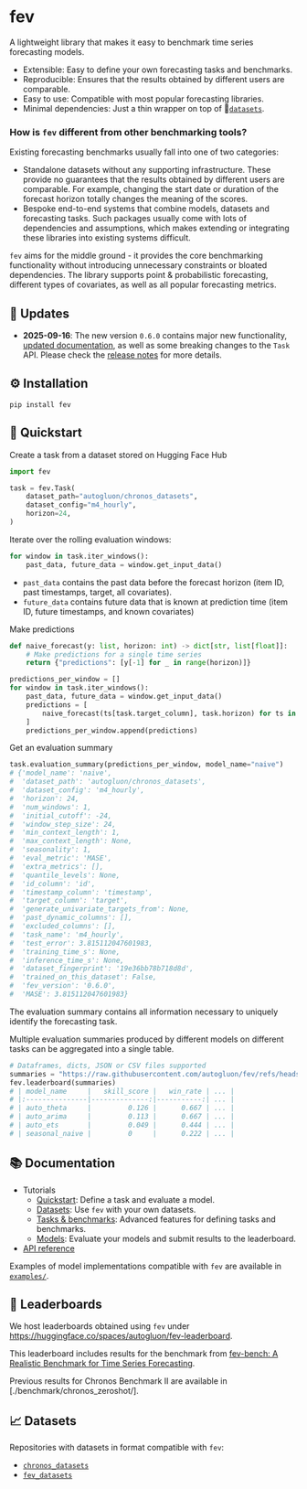 # fev
A lightweight library that makes it easy to benchmark time series forecasting models.

- Extensible: Easy to define your own forecasting tasks and benchmarks.
- Reproducible: Ensures that the results obtained by different users are comparable.
- Easy to use: Compatible with most popular forecasting libraries.
- Minimal dependencies: Just a thin wrapper on top of 🤗[`datasets`](https://huggingface.co/docs/datasets/en/index).

### How is `fev` different from other benchmarking tools?

Existing forecasting benchmarks usually fall into one of two categories:

- Standalone datasets without any supporting infrastructure. These provide no guarantees that the results obtained by different users are comparable. For example, changing the start date or duration of the forecast horizon totally changes the meaning of the scores.
- Bespoke end-to-end systems that combine models, datasets and forecasting tasks. Such packages usually come with lots of dependencies and assumptions, which makes extending or integrating these libraries into existing systems difficult.

`fev` aims for the middle ground - it provides the core benchmarking functionality without introducing unnecessary constraints or bloated dependencies. The library supports point & probabilistic forecasting, different types of covariates, as well as all popular forecasting metrics.

## 📝 Updates
- **2025-09-16**: The new version `0.6.0` contains major new functionality, [updated documentation](https://autogluon.github.io/fev/latest/), as well as some breaking changes to the `Task` API. Please check the [release notes](https://github.com/autogluon/fev/releases) for more details.

## ⚙️ Installation
```
pip install fev
```

## 🚀 Quickstart

Create a task from a dataset stored on Hugging Face Hub
```python
import fev

task = fev.Task(
    dataset_path="autogluon/chronos_datasets",
    dataset_config="m4_hourly",
    horizon=24,
)
```
Iterate over the rolling evaluation windows:
```python
for window in task.iter_windows():
    past_data, future_data = window.get_input_data()
```
- `past_data` contains the past data before the forecast horizon (item ID, past timestamps, target, all covariates).
- `future_data` contains future data that is known at prediction time (item ID, future timestamps, and known covariates)

Make predictions
```python
def naive_forecast(y: list, horizon: int) -> dict[str, list[float]]:
    # Make predictions for a single time series
    return {"predictions": [y[-1] for _ in range(horizon)]}

predictions_per_window = []
for window in task.iter_windows():
    past_data, future_data = window.get_input_data()
    predictions = [
        naive_forecast(ts[task.target_column], task.horizon) for ts in past_data
    ]
    predictions_per_window.append(predictions)
```
Get an evaluation summary
```python
task.evaluation_summary(predictions_per_window, model_name="naive")
# {'model_name': 'naive',
#  'dataset_path': 'autogluon/chronos_datasets',
#  'dataset_config': 'm4_hourly',
#  'horizon': 24,
#  'num_windows': 1,
#  'initial_cutoff': -24,
#  'window_step_size': 24,
#  'min_context_length': 1,
#  'max_context_length': None,
#  'seasonality': 1,
#  'eval_metric': 'MASE',
#  'extra_metrics': [],
#  'quantile_levels': None,
#  'id_column': 'id',
#  'timestamp_column': 'timestamp',
#  'target_column': 'target',
#  'generate_univariate_targets_from': None,
#  'past_dynamic_columns': [],
#  'excluded_columns': [],
#  'task_name': 'm4_hourly',
#  'test_error': 3.815112047601983,
#  'training_time_s': None,
#  'inference_time_s': None,
#  'dataset_fingerprint': '19e36bb78b718d8d',
#  'trained_on_this_dataset': False,
#  'fev_version': '0.6.0',
#  'MASE': 3.815112047601983}
```
The evaluation summary contains all information necessary to uniquely identify the forecasting task.

Multiple evaluation summaries produced by different models on different tasks can be aggregated into a single table.
```python
# Dataframes, dicts, JSON or CSV files supported
summaries = "https://raw.githubusercontent.com/autogluon/fev/refs/heads/main/benchmarks/example/results/results.csv"
fev.leaderboard(summaries)
# | model_name     |   skill_score |   win_rate | ... |
# |:---------------|--------------:|-----------:| ... |
# | auto_theta     |         0.126 |      0.667 | ... |
# | auto_arima     |         0.113 |      0.667 | ... |
# | auto_ets       |         0.049 |      0.444 | ... |
# | seasonal_naive |         0     |      0.222 | ... |
```

## 📚 Documentation
- Tutorials
    - [Quickstart](https://autogluon.github.io/fev/latest/tutorials/01-quickstart/): Define a task and evaluate a model.
    - [Datasets](https://autogluon.github.io/fev/latest/tutorials/02-dataset-format/): Use `fev` with your own datasets.
    - [Tasks & benchmarks](https://autogluon.github.io/fev/latest/tutorials/03-tasks-and-benchmarks/): Advanced features for defining tasks and benchmarks.
    - [Models](https://autogluon.github.io/fev/latest/tutorials/04-models/): Evaluate your models and submit results to the leaderboard.
- [API reference](https://autogluon.github.io/fev/latest/api/task/)

Examples of model implementations compatible with `fev` are available in [`examples/`](./examples/).


## 🏅 Leaderboards
We host leaderboards obtained using `fev` under https://huggingface.co/spaces/autogluon/fev-leaderboard.

This leaderboard includes results for the benchmark from [fev-bench: A Realistic Benchmark for Time Series Forecasting](https://arxiv.org/abs/2509.26468).

Previous results for Chronos Benchmark II are available in [./benchmark/chronos_zeroshot/].

## 📈 Datasets
Repositories with datasets in format compatible with `fev`:
- [`chronos_datasets`](https://huggingface.co/datasets/autogluon/chronos_datasets)
- [`fev_datasets`](https://huggingface.co/datasets/autogluon/fev_datasets)

